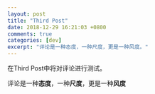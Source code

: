 ```yaml
---
layout: post
title: "Third Post"
date: 2018-12-29 16:21:03 +0800
comments: true
categories: [dev]
excerpt: "评论是一种态度，一种尺度，更是一种风度。"
---
```


在Third Post中将对评论进行测试。

评论是一种**态度**，一种**尺度**，更是一种**风度**